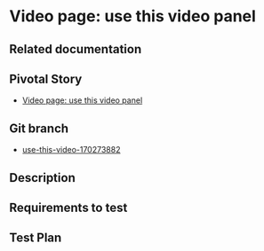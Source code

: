 <!-- Generate a new file using -->
<!-- sed -e "s/\Video page: use this video panel/My story/" -e "s/\170273882/156128780/" -e "s/\use-this-video-170273882/`git_current_branch`/g" template.md | tee "`git_current_branch`.md" -->

# Video page: use this video panel

## Related documentation

## Pivotal Story

* [Video page: use this video panel](https://www.pivotaltracker.com/story/show/170273882)

## Git branch

* [use-this-video-170273882](https://github.com/HammerMuseum/hammer-video/tree/use-this-video-170273882)

## Description

## Requirements to test

## Test Plan
